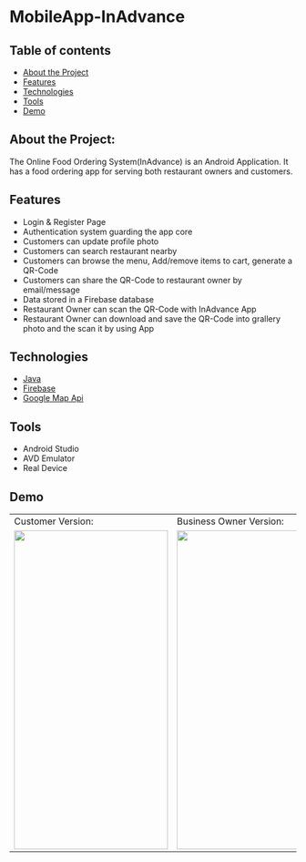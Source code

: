 # MobileApp-InAdvance
## Table of contents
* [About the Project](#about-the-project)
* [Features](#features)
* [Technologies](#technologies)
* [Tools](#tools)
* [Demo](#demo)



## About the Project:
The Online Food Ordering System(InAdvance) is an Android Application. It has a food ordering app for serving both restaurant owners and customers.


## Features
- Login & Register Page
- Authentication system guarding the app core
- Customers can update profile photo
- Customers can search restaurant nearby
- Customers can browse the menu, Add/remove items to cart, generate a QR-Code
- Customers can share the QR-Code to restaurant owner by email/message
- Data stored in a Firebase database
- Restaurant Owner can scan the QR-Code with InAdvance App
- Restaurant Owner can download and save the QR-Code into grallery photo and the scan it by using App 


## Technologies
  - [Java](https://go.java/?intcmp=gojava-banner-java-com) 
  - [Firebase](https://firebase.google.com/) 
  - [Google Map Api](https://developers.google.com/maps/documentation/android-sdk/current-place-tutorial)

## Tools
  - Android Studio
  - AVD Emulator
  - Real Device

## Demo
<table>
  <tr>
    <td> Customer Version: </td>
     <td>Business Owner Version: </td>
  </tr>
  <tr style="align:center">
    <td> <img src="signinAsCustomer.gif" width=270 height=560></td>
    <td><img src="signinAsBusiness.gif" width=270 height=560></td>
  </tr>
 </table>







